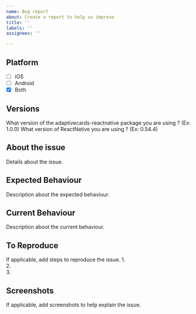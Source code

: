 ```yaml
---
name: Bug report
about: Create a report to help us improve
title: ''
labels: ''
assignees: ''

---
```


## Platform 
- [ ] iOS
- [ ] Android
- [x] Both

## Versions
What version of the adaptivecards-reactnative package you are using ? (Ex: 1.0.0)
What version of ReactNative you are using ? (Ex: 0.54.4)

## About the issue
Details about the issue.

## Expected Behaviour
Description about the expected behaviour.

## Current Behaviour
Description about the current behaviour.

## To Reproduce
If applicable, add steps to reproduce the issue. 
1.  
2.  
3.  

## Screenshots
If applicable, add screenshots to help explain the issue.
